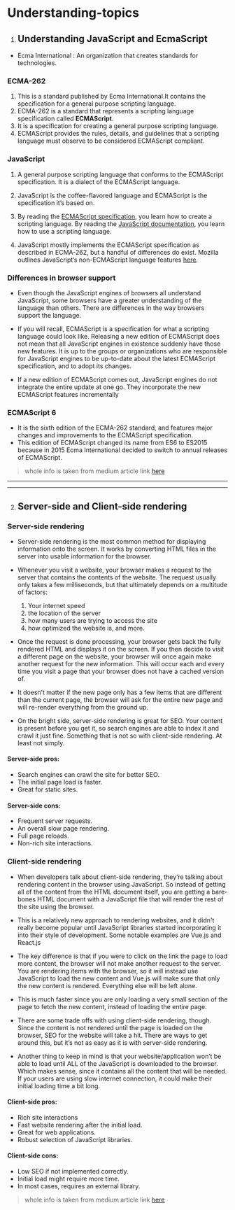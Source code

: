 # Understanding-topics



1. ## Understanding JavaScript and EcmaScript

* Ecma International : An organization that creates standards for technologies.

### ECMA-262
1. This is a standard published by Ecma International.It contains the specification for a general purpose scripting language.
2. ECMA-262 is a standard that represents a scripting language specification called **ECMAScript**.
3. It is a specification for creating a general purpose scripting language.
4. ECMAScript provides the rules, details, and guidelines that a scripting language must observe to be considered ECMAScript compliant.

### JavaScript
1. A general purpose scripting language that conforms to the ECMAScript specification. It is a dialect of the ECMAScript language.
2. JavaScript is the coffee-flavored language and ECMAScript is the specification it’s based on.
3. By reading the [ECMAScript specification](https://www.ecma-international.org/publications/files/ECMA-ST/Ecma-262.pdf), you learn how to create a scripting language. By reading the [JavaScript documentation](https://developer.mozilla.org/en-US/docs/Web/JavaScript), you learn how to use a scripting language.

4. JavaScript mostly implements the ECMAScript specification as described in ECMA-262, but a handful of differences do exist. Mozilla outlines JavaScript’s non-ECMAScript language features [here](https://developer.mozilla.org/en-US/docs/Web/JavaScript/New_in_JavaScript/ECMAScript_Next_support_in_Mozilla).

### Differences in browser support

* Even though the JavaScript engines of browsers all understand JavaScript, some browsers have a greater understanding of the language than others. There are differences in the way browsers support the language.

* If you will recall, ECMAScript is a specification for what a scripting language could look like. Releasing a new edition of ECMAScript does not mean that all JavaScript engines in existence suddenly have those new features. It is up to the groups or organizations who are responsible for JavaScript engines to be up-to-date about the latest ECMAScript specification, and to adopt its changes.

* If a new edition of ECMAScript comes out, JavaScript engines do not integrate the entire update at one go. They incorporate the new ECMAScript features incrementally



### ECMAScript 6

* It is the sixth edition of the ECMA-262 standard, and features major changes and improvements to the ECMAScript specification.
* This edition of ECMAScript changed its name from ES6 to ES2015 because in 2015 Ecma International decided to switch to annual releases of ECMAScript.

> whole info is taken from medium article link [here](https://medium.freecodecamp.org/whats-the-difference-between-javascript-and-ecmascript-cba48c73a2b5)

-------------------------------------------------------------------------------------------------------------------------------
-------------------------------------------------------------------------------------------------------------------------------


2. ## Server-side and Client-side rendering

### Server-side rendering
* Server-side rendering is the most common method for displaying information onto the screen. It works by converting HTML files in the server into usable information for the browser.
* Whenever you visit a website, your browser makes a request to the server that contains the contents of the website. The request usually only takes a few milliseconds, but that ultimately depends on a multitude of factors:
    1. Your internet speed
    2. the location of the server
    3. how many users are trying to access the site
    4. how optimized the website is, and more.
    
* Once the request is done processing, your browser gets back the fully rendered HTML and displays it on the screen. If you then decide to visit a different page on the website, your browser will once again make another request for the new information. This will occur each and every time you visit a page that your browser does not have a cached version of.

* It doesn’t matter if the new page only has a few items that are different than the current page, the browser will ask for the entire new page and will re-render everything from the ground up.

* On the bright side, server-side rendering is great for SEO. Your content is present before you get it, so search engines are able to index it and crawl it just fine. Something that is not so with client-side rendering. At least not simply.

#### Server-side pros:                                      
* Search engines can crawl the site for better SEO.
* The initial page load is faster.
* Great for static sites.

#### Server-side cons:
* Frequent server requests.
* An overall slow page rendering.
* Full page reloads.
* Non-rich site interactions.


### Client-side rendering
* When developers talk about client-side rendering, they’re talking about rendering content in the browser using JavaScript. So instead of getting all of the content from the HTML document itself, you are getting a bare-bones HTML document with a JavaScript file that will render the rest of the site using the browser.

* This is a relatively new approach to rendering websites, and it didn't really become popular until JavaScript libraries started incorporating it into their style of development. Some notable examples are Vue.js and React.js

* The key difference is that if you were to click on the link the page to load more content, the browser will not make another request to the server. You are rendering items with the browser, so it will instead use JavaScript to load the new content and Vue.js will make sure that only the new content is rendered. Everything else will be left alone.

* This is much faster since you are only loading a very small section of the page to fetch the new content, instead of loading the entire page.

* There are some trade offs with using client-side rendering, though. Since the content is not rendered until the page is loaded on the browser, SEO for the website will take a hit. There are ways to get around this, but it’s not as easy as it is with server-side rendering.

* Another thing to keep in mind is that your website/application won’t be able to load until ALL of the JavaScript is downloaded to the browser. Which makes sense, since it contains all the content that will be needed. If your users are using slow internet connection, it could make their initial loading time a bit long.

#### Client-side pros:
* Rich site interactions
* Fast website rendering after the initial load.
* Great for web applications.
* Robust selection of JavaScript libraries.

#### Client-side cons:
* Low SEO if not implemented correctly.
* Initial load might require more time.
* In most cases, requires an external library.

> whole info is taken from medium article link [here](https://medium.freecodecamp.org/what-exactly-is-client-side-rendering-and-hows-it-different-from-server-side-rendering-bd5c786b340d)
